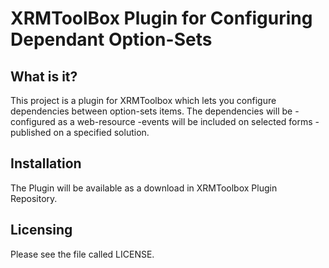 # XRMToolBox Plugin for Configuring Dependant Option-Sets

 What is it?
-----------

This project is a plugin for XRMToolbox which lets you configure dependencies between option-sets items. The dependencies will be 
-configured as a web-resource
-events will be included on selected forms
-published on a specified solution. 

Installation
-----------

The Plugin will be available as a download in XRMToolbox Plugin Repository. 

Licensing
---------
Please see the file called LICENSE.

